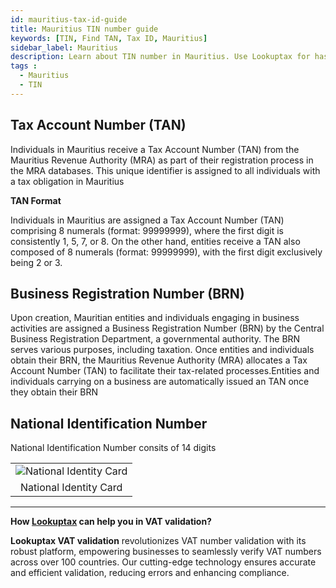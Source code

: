 ```yaml
---
id: mauritius-tax-id-guide
title: Mauritius TIN number guide
keywords: [TIN, Find TAN, Tax ID, Mauritius]
sidebar_label: Mauritius
description: Learn about TIN number in Mauritius. Use Lookuptax for hassle-free tax id validation in Mauritius and other 100+ countries
tags : 
  - Mauritius
  - TIN
---
```


## Tax Account Number (TAN)
Individuals in Mauritius receive a Tax Account Number (TAN) from the Mauritius Revenue Authority (MRA) as part of their registration process in the MRA databases. This unique identifier is assigned to all individuals with a tax obligation in Mauritius

**TAN Format**

Individuals in Mauritius are assigned a Tax Account Number (TAN) comprising 8 numerals (format: 99999999), where the first digit is consistently 1, 5, 7, or 8. On the other hand, entities receive a TAN also composed of 8 numerals (format: 99999999), with the first digit exclusively being 2 or 3.

## Business Registration Number (BRN)
Upon creation, Mauritian entities and individuals engaging in business activities are assigned a Business Registration Number (BRN) by the Central Business Registration Department, a governmental authority. The BRN serves various purposes, including taxation. Once entities and individuals obtain their BRN, the Mauritius Revenue Authority (MRA) allocates a Tax Account Number (TAN) to facilitate their tax-related processes.Entities and individuals carrying on a business are automatically issued an TAN once they obtain their BRN



## National Identification Number

National Identification Number consits of 14 digits

<table align="center" border="0px" border-color="#dedede"><tr><td>
  <img src="/docs/img/taxid/nid-mauritius.PNG" alt="National Identity Card" title="National Identity Card"/>
  </td></tr>
  <tr><td align="center">National Identity Card</td></tr>
</table>

----
**How [Lookuptax](https://lookuptax.com/) can help you in VAT validation?**

**Lookuptax VAT validation** revolutionizes VAT number validation with its robust platform, empowering businesses to seamlessly verify VAT numbers across over 100 countries. Our cutting-edge technology ensures accurate and efficient validation, reducing errors and enhancing compliance.
